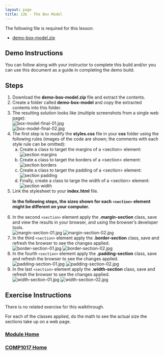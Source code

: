 ```yaml
---
layout: page
title: 13b - The Box Model
---
```

The following file is required for this lesson:

* [demo-box-model.zip](files/demo-box-model.zip)

## Demo Instructions
You can follow along with your instructor to complete this build and/or you can use this document as a guide in completing the demo build.

## Steps
1.	Download the **demo-box-model.zip** file and extract the contents.
2.	Create a folder called **demo-box-model** and copy the extracted contents into this folder.
3.	The resulting solution looks like (multiple screenshots from a single web page):<br>
![box-model-final-01.jpg](files/box-model-final-01.jpg)<br>
![box-model-final-02.jpg](files/box-model-final-02.jpg)
4.	The first step is to modify the **styles.css** file in your **css** folder using the following rules (images of the code are shown; the comments with each style rule can be omitted):<br>
    <ol type="a">
        <li>Create a class to target the margins of a &lt;section&gt; element:<br>
        <img src="files/css-styles-a.jpg" alt="section margins">
        </li>
        <li>Create a class to target the borders of a &lt;section&gt; element:<br>
        <img src="files/css-styles-b.jpg" alt="section borders">
        </li>
        <li>Create a class to target the padding of a &lt;section&gt; element:<br>
        <img src="files/css-styles-c.jpg" alt="section padding">
        </li>
        <li>Finally, create a class to targe the width of a &lt;section&gt; element:<br>
        <img src="files/css-styles-d.jpg" alt="section width">
        </li>
    </ol>
5.	Link the stylesheet to your **index.html** file.<br><br>
**In the following steps, the sizes shown for each `<section>` element might be different on your computer.**<br><br>
6.	In the second `<section>` element apply the **.margin-section** class, save and view the results in your browser, and using the browser’s developer tools.<br>
![margin-section-01.jpg](files/margin-section-01.jpg)&nbsp;![margin-section-02.jpg](files/margin-section-02.jpg)
7.	In the third `<section>` element apply the **.border-section** class, save and refresh the browser to see the changes applied.<br>
![border-section-01.jpg](files/border-section-01.jpg)&nbsp;![border-section-02.jpg](files/border-section-02.jpg)
8.	In the fourth `<section>` element apply the **.padding-section** class, save and refresh the browser to see the changes applied.<br>
![padding-section-01.jpg](files/padding-section-01.jpg)&nbsp;![padding-section-02.jpg](files/padding-section-02.jpg)
9.	In the last `<section>` element apply the **.width-section** class, save and refresh the browser to see the changes applied.<br>
![width-section-01.jpg](files/width-section-01.jpg)&nbsp;![width-section-02.jpg](files/width-section-02.jpg)

## Exercise Instructions
There is no related exercise for this walkthrough.

For each of the classes applied, do the math to see the actual size the sections take up on a web page.

### [Module Home](../module2.md)

### [COMP1017 Home](../../)